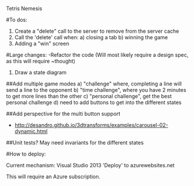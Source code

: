 Tetris Nemesis

#To dos:
1) Create a "delete" call to the server to remove from the server cache
2) Call the 'delete' call when:
  a) closing a tab
  b) winning the game
3) Adding a "win" screen

#Large changes:
-Refactor the code (Will most likely require a design spec, as this will require ~thought)
1) Draw a state diagram

##Add multiple game modes
a) "challenge" where, completing a line will send a line to the opponent
b) "time challenge", where you have 2 minutes to get more lines than the other
c) "personal challenge", get the best personal challenge
d) need to add buttons to get into the different states

##Add perspective for the multi button support
- http://desandro.github.io/3dtransforms/examples/carousel-02-dynamic.html

##Unit tests? May need invariants for the different states

#How to deploy:

Current mechanism:
Visual Studio 2013 'Deploy' to azurewebsites.net

This will require an Azure subscription.
